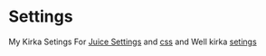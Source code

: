 # Settings
My Kirka Setings For [Juice Settings](https://ttvpoopooumgood.github.io/Settings/Juice) and [css]() and Well kirka [setings](https://ttvpoopooumgood.github.io/Settings/Kirka)
